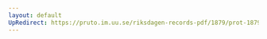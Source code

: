 ```yaml
---
layout: default
UpRedirect: https://pruto.im.uu.se/riksdagen-records-pdf/1879/prot-1879--ak--014/prot-1879--ak--014_003.pdf
---
```

